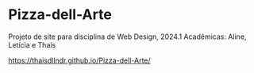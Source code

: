 # Pizza-dell-Arte
Projeto de site para disciplina de Web Design, 2024.1
Acadêmicas: Aline, Letícia e Thaís

https://thaisdllndr.github.io/Pizza-dell-Arte/
